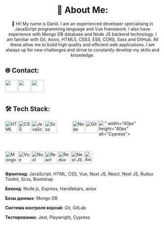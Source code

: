 <h1 align="center">🌟 About Me:</h1> 

 <p align="center"> 
  👋 Hi! My name is Daniil. 
  I am an experienced developer specialising in JavaScript programming language and Vue framework. I also have experience with Mongo DB database and Node JS backend technology. I am familiar with Git, Axios, HTML5, CSS3,       ES6, CORS, Sass and GitHub. All these allow me to build high quality and efficient web applications. I am always up for new challenges and strive to constantly develop my skills and knowledge.
 </p> 
 <p>
 <h2  align="left">🌐 Contact:</h2> 

 <a href="https://t.me/TEMIK1223"><img align="left" src="https://www.svgrepo.com/show/452115/telegram.svg" width="40px" height="40px"></a>
 <a href="https://vk.com/id704701802"><img  align="left" src="https://www.svgrepo.com/show/349554/vk.svg" width="40px" height="40px"></a>
 <a href="https://wa.me/89950048204"><img  align="left" src="https://www.svgrepo.com/show/475692/whatsapp-color.svg" width="40px" height="40px"></a>
</p>
<br>
<br>
<br>



 <h2  align="left">🛠️ Tech Stack:</h2> 
<img  align="left" src="https://www.svgrepo.com/show/452228/html-5.svg" width="40px" height="40px" alt="HTML" > 
   <img  align="left" src="https://www.svgrepo.com/show/452185/css-3.svg" width="40px" height="40px" alt="CSS"> 
   <img  align="left" src="https://www.svgrepo.com/show/349419/javascript.svg" width="40px" height="40px" alt="JavaScript"> 
   <img  align="left" src="https://www.svgrepo.com/show/374067/scss2.svg" width="40px" height="40px" alt="Scss" style="margin-right: 50;"> 
   <img  align="left" src="https://www.svgrepo.com/show/303266/nodejs-icon-logo.svg" width="40px" height="40px" alt="Node JS"> 
    <img  align="left" src="https://www.svgrepo.com/show/452210/git.svg" width="40px" height="40px" alt="Git"> 
       <img  align="left" src="<svg fill="#ffffff" viewBox="0 0 24 24" role="img" xmlns="http://www.w3.org/2000/svg"><g id="SVGRepo_bgCarrier" stroke-width="0"></g><g id="SVGRepo_tracerCarrier" stroke-linecap="round" stroke-linejoin="round"></g><g id="SVGRepo_iconCarrier"><path d="M11.998 0C5.366 0 0 5.367 0 12a11.992 11.992 0 0 0 12 12c6.633 0 12-5.367 12-12-.001-6.633-5.412-12-12.002-12zM6.37 14.575c.392.523.916.742 1.657.742.35 0 .699-.044 1.004-.175.306-.13.655-.306 1.09-.567l1.223 1.745c-1.003.83-2.138 1.222-3.447 1.222-1.048 0-1.92-.218-2.705-.654a4.393 4.393 0 0 1-1.746-1.92c-.392-.83-.611-1.79-.611-2.925 0-1.09.219-2.094.61-2.923a4.623 4.623 0 0 1 1.748-2.007c.741-.48 1.657-.698 2.661-.698.699 0 1.353.087 1.877.305a5.64 5.64 0 0 1 1.614.96l-1.222 1.658A4.786 4.786 0 0 0 9.12 8.77c-.305-.13-.698-.174-1.048-.174-1.483 0-2.225 1.134-2.225 3.446-.043 1.18.175 2.008.524 2.532H6.37zm12 2.705c-.436 1.353-1.091 2.357-2.008 3.098-.916.743-2.138 1.135-3.665 1.266l-.305-2.05c1.003-.132 1.745-.35 2.225-.7.174-.13.524-.523.524-.523L11.519 6.764h3.01l2.095 8.683 2.226-8.683h2.923L18.37 17.28z"></path></g></svg>" width="40px" height="40px" alt="Cypress"> 
     <br>
    <br>
    <br>
    <p>
       <img  align="left" src="https://www.svgrepo.com/show/331488/mongodb.svg" width="40px" height="40px" alt="MongoDB"> 
       <img  align="left" src="https://www.svgrepo.com/show/303494/vue-9-logo.svg" width="40px" height="40px" alt="Vue">   
     <img  align="left" src="https://www.svgrepo.com/show/354131/nuxt-icon.svg" width="40px" height="40px" alt="Nuxt"> 
      <img  align="left" src="https://www.svgrepo.com/show/452092/react.svg" width="40px" height="40px" alt="React">  
      <img  align="left" src="https://www.svgrepo.com/show/452093/redux.svg" width="40px" height="40px" alt="Redux"> 
      <img  align="left" src="https://cdn.worldvectorlogo.com/logos/next-js.svg" width="40px" height="40px" alt="Next JS"> 
      <img  align="left" src="https://user-images.githubusercontent.com/43313420/105893220-1bae8780-6013-11eb-87be-eeac845ecc6f.png" width="25px" height="40px" alt="Axios"> 
 <br>
 <br> 
 <br> 
     
**Фронтенд**: JavaScript, HTML, CSS, Vue, Nuxt JS, React, Next JS, Rudux Toolkit, Scss, Bootstrap

**Бекенд**: Node.js, Express, Handlebars, axios

**Базы данных**: Mongo DB

**Система контроля версий**: Git, GitLab

**Тестирование**: Jest, Playwright, Cypress

 </p>
  

    
 
 
